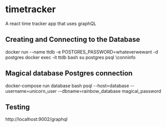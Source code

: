 # timetracker
A react time tracker app that uses graphQL


## Creating and Connecting to the Database
docker run --name ttdb -e POSTGRES_PASSWORD=whateverwewant -d postgres
docker exec -it ttdb bash
su postgres
psql
\conninfo

## Magical database Postgres connection
docker-compose run database bash
psql --host=database --username=unicorn_user --dbname=rainbow_database
magical_password

## Testing
http://localhost:9002/graphql
